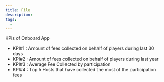 ```yaml
---
title: File
description: 
tags:
  - 
---
```

KPIs of Onboard App

- KPI#1 : Amount of fees collected on behalf of players during last 30 days
- KPI#2 : Amount of fees collected on behalf of players during last year
- KPI#3 : Average Fee Collected by participation
- KPI#4 : Top 5 Hosts that have collected the most of the participation fees